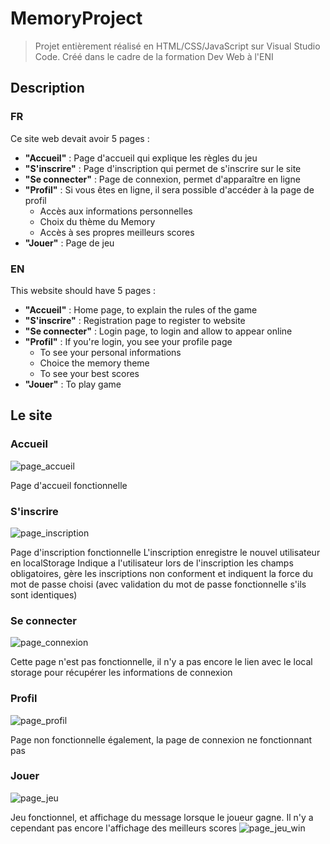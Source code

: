 ﻿# MemoryProject
> Projet entièrement réalisé en HTML/CSS/JavaScript sur Visual Studio Code.
> Créé dans le cadre de la formation Dev Web à l'ENI

## Description
### FR
Ce site web devait avoir 5 pages :
+ **"Accueil"** : Page d'accueil qui explique les règles du jeu
+ **"S'inscrire"** : Page d'inscription qui permet de s'inscrire sur le site
+ **"Se connecter"** : Page de connexion, permet d'apparaître en ligne
+ **"Profil"** : Si vous êtes en ligne, il sera possible d'accéder à la page de profil
    + Accès aux informations personnelles
    + Choix du thème du Memory
    + Accès à ses propres meilleurs scores
+ **"Jouer"** : Page de jeu

### EN
This website should have 5 pages :
+ **"Accueil"** : Home page, to explain the rules of the game
+ **"S'inscrire"** : Registration page to register to website
+ **"Se connecter"** : Login page, to login and allow to appear online
+ **"Profil"** : If you're login, you see your profile page
    + To see your personal informations
    + Choice the memory theme
    + To see your best scores
+ **"Jouer"** : To play game

## Le site
### Accueil
![page_accueil](https://github.com/Gwenvalia/MemoryProject/assets/125590697/e8466266-ccf9-4c6c-841b-b5c62786459d)

Page d'accueil fonctionnelle 

### S'inscrire
![page_inscription](https://github.com/Gwenvalia/MemoryProject/assets/125590697/b2c1ad7b-a835-4ece-8c58-9ae70c14e721)

Page d'inscription fonctionnelle
L'inscription enregistre le nouvel utilisateur en localStorage
Indique a l'utilisateur lors de l'inscription les champs obligatoires, gère les inscriptions non conforment et indiquent la force du mot de passe choisi (avec validation du mot de passe fonctionnelle s'ils sont identiques)

### Se connecter
![page_connexion](https://github.com/Gwenvalia/MemoryProject/assets/125590697/ce3584ef-c665-42b5-90c9-45ec4f03668d)

Cette page n'est pas fonctionnelle, il n'y a pas encore le lien avec le local storage pour récupérer les informations de connexion

### Profil
![page_profil](https://github.com/Gwenvalia/MemoryProject/assets/125590697/4c63c041-5626-4a90-9e63-9b6e20d0cef6)

Page non fonctionnelle également, la page de connexion ne fonctionnant pas

### Jouer
![page_jeu](https://github.com/Gwenvalia/MemoryProject/assets/125590697/0e44fb59-2e64-400f-8dfd-2d0b219f0a5a)

Jeu fonctionnel, et affichage du message lorsque le joueur gagne.
Il n'y a cependant pas encore l'affichage des meilleurs scores
![page_jeu_win](https://github.com/Gwenvalia/MemoryProject/assets/125590697/a3466e48-a8c7-4e1c-8944-6d73fd49a898)


